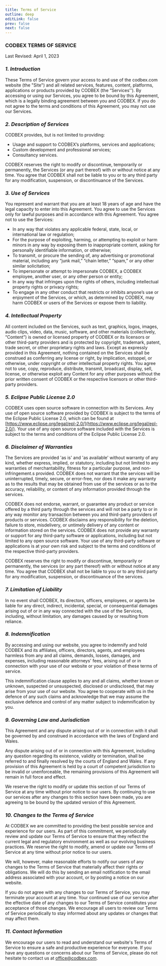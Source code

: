 ```yaml
---
title: Terms of Service
outline: deep
editLink: false
prev: false
next: false
---
```


### CODBEX TERMS OF SERVICE
Last Revised: April 1, 2023

### _1. Introduction_

These Terms of Service govern your access to and use of the codbex.com website (the "Site") and all related services, features, content, platforms, applications or products provided by CODBEX (the “Services''). By accessing or using our Services, you agree to be bound by this Agreement, which is a legally binding agreement between you and CODBEX. If you do not agree to the terms and conditions of this Agreement, you may not use our Services.

### _2. Description of Services_

CODBEX provides, but is not limited to providing:

- Usage and support to CODBEX’s platforms, services and applications;
- Custom development and professional services;
- Consultancy services.

CODBEX  reserves the right to modify or discontinue, temporarily or permanently, the Services (or any part thereof) with or without notice at any time. You agree that CODBEX shall not be liable to you or to any third party for any modification, suspension, or discontinuance of the Services.

### _3. Use of Services_

You represent and warrant that you are at least 18 years of age and have the legal capacity to enter into this Agreement. You agree to use the Services only for lawful purposes and in accordance with this Agreement. You agree not to use the Services:

- In any way that violates any applicable federal, state, local, or international law or regulation;
- For the purpose of exploiting, harming, or attempting to exploit or harm minors in any way by exposing them to inappropriate content, asking for personally identifiable information, or otherwise;
- To transmit, or procure the sending of, any advertising or promotional material, including any “junk mail,” “chain letter,” “spam,” or any other similar solicitation;
- To impersonate or attempt to impersonate CODBEX, a CODBEX employee, another user, or any other person or entity;
- In any way that infringes upon the rights of others, including intellectual property rights or privacy rights;
- To engage in any other conduct that restricts or inhibits anyone’s use or enjoyment of the Services, or which, as determined by CODBEX, may harm CODBEX or users of the Services or expose them to liability.

### _4. Intellectual Property_

All content included on the Services, such as text, graphics, logos, images, audio clips, video, data, music, software, and other materials (collectively, “Content”) is owned or licensed property of CODBEX or its licensors or other third-party providers and is protected by copyright, trademark, patent, trade secret, or other proprietary rights and laws. Except as expressly provided in this Agreement, nothing contained on the Services shall be construed as conferring any license or right, by implication, estoppel, or otherwise, under copyright or other intellectual property rights. You agree not to use, copy, reproduce, distribute, transmit, broadcast, display, sell, license, or otherwise exploit any Content for any other purposes without the prior written consent of CODBEX or the respective licensors or other third-party providers.

### _5. Eclipse Public License 2.0_

CODBEX uses open source software in connection with its Services. Any use of open source software provided by CODBEX is subject to the terms of the Eclipse Public License 2.0, which can be found at [https://www.eclipse.org/legal/epl-2.0/](https://www.eclipse.org/legal/epl-2.0/). Your use of any open source software included with the Services is subject to the terms and conditions of the Eclipse Public License 2.0.

### _6. Disclaimer of Warranties_

The Services are provided 'as is' and 'as available' without warranty of any kind, whether express, implied, or statutory, including but not limited to any warranties of merchantability, fitness for a particular purpose, and non-infringement.s provided. CODBEX does not warrant that the services will be uninterrupted, timely, secure, or error-free, nor does it make any warranty as to the results that may be obtained from use of the services or as to the accuracy, reliability, or content of any information provided through the services. 

CODBEX does not endorse, warrant, or guarantee any product or service offered by a third party through the services and will not be a party to or in any way monitor any transaction between you and third-party providers of products or services. CODBEX disclaims any responsibility for the deletion, failure to store, misdelivery, or untimely delivery of any content or information stored on the services. CODBEX does not provide any warranty or support for any third-party software or applications, including but not limited to any open source software. Your use of any third-party software or applications is at your own risk and subject to the terms and conditions of the respective third-party providers.

CODBEX reserves the right to modify or discontinue, temporarily or permanently, the services (or any part thereof) with or without notice at any time. You agree that CODBEX shall not be liable to you or to any third party for any modification, suspension, or discontinuance of the services.

### _7. Limitation of Liability_

In no event shall CODBEX, its directors, officers, employees, or agents be liable for any direct, indirect, incidental, special, or consequential damages arising out of or in any way connected with the use of the Services, including, without limitation, any damages caused by or resulting from reliance.

### _8. Indemnification_

By accessing and using our website, you agree to indemnify and hold CODBEX and its affiliates, officers, directors, agents, and employees harmless from any and all claims, demands, losses, damages, and expenses, including reasonable attorneys' fees, arising out of or in connection with your use of our website or your violation of these terms of service.

This indemnification clause applies to any and all claims, whether known or unknown, suspected or unsuspected, disclosed or undisclosed, that may arise from your use of our website. You agree to cooperate with us in the defence of any such claims and acknowledge that we may assume the exclusive defence and control of any matter subject to indemnification by you.

### _9.  Governing Law and Jurisdiction_

This Agreement and any dispute arising out of or in connection with it shall be governed by and construed in accordance with the laws of England and Wales.

Any dispute arising out of or in connection with this Agreement, including any question regarding its existence, validity or termination, shall be referred to and finally resolved by the courts of England and Wales. If any provision of this Agreement is held by a court of competent jurisdiction to be invalid or unenforceable, the remaining provisions of this Agreement will remain in full force and effect.

We reserve the right to modify or update this section of our Terms of Service at any time without prior notice to our users. By continuing to use our services after any changes to this section have been made, you are agreeing to be bound by the updated version of this Agreement.

### _10. Changes to the Terms of Service_

At CODBEX we are committed to providing the best possible service and experience for our users. As part of this commitment, we periodically review and update our Terms of Service to ensure that they reflect the current legal and regulatory environment as well as our evolving business practices. We reserve the right to modify, amend or update our Terms of Service at any time without prior notice to our users.

We will, however, make reasonable efforts to notify our users of any changes to the Terms of Service that materially affect their rights or obligations. We will do this by sending an email notification to the email address associated with your account, or by posting a notice on our website.

If you do not agree with any changes to our Terms of Service, you may terminate your account at any time. Your continued use of our service after the effective date of any changes to our Terms of Service constitutes your acceptance of those changes. We encourage all users to review our Terms of Service periodically to stay informed about any updates or changes that may affect them. 

### _11. Contact Information_

We encourage our users to read and understand our website's Terms of Service to ensure a safe and productive experience for everyone. If you have any questions or concerns about our Terms of Service, please do not hesitate to contact us at <office@codbex.com>.


